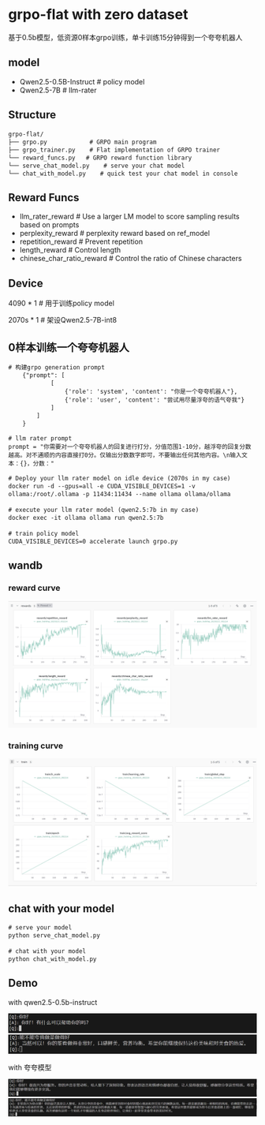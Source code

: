 # grpo-flat with zero dataset

基于0.5b模型，低资源0样本grpo训练，单卡训练15分钟得到一个夸夸机器人

## model

- Qwen2.5-0.5B-Instruct  # policy model
- Qwen2.5-7B  # llm-rater

## Structure

```
grpo-flat/
├── grpo.py            # GRPO main program
├── grpo_trainer.py    # Flat implementation of GRPO trainer
└── reward_funcs.py   # GRPO reward function library
└── serve_chat_model.py    # serve your chat model
└── chat_with_model.py    # quick test your chat model in console
```

## Reward Funcs

- llm_rater_reward  # Use a larger LM model to score sampling results based on prompts
- perplexity_reward  # perplexity reward based on ref_model
- repetition_reward  # Prevent repetition
- length_reward  # Control length
- chinese_char_ratio_reward  # Control the ratio of Chinese characters

## Device
4090 * 1  # 用于训练policy model

2070s * 1  # 架设Qwen2.5-7B-int8

## 0样本训练一个夸夸机器人
```
# 构建grpo generation prompt
    {"prompt": [
            [
                {'role': 'system', 'content': "你是一个夸夸机器人"},
                {'role': 'user', 'content': "尝试用尽量浮夸的语气夸我"}
            ]
        ]
    }
```

```
# llm rater prompt
prompt = "你需要对一个夸夸机器人的回复进行打分，分值范围1-10分，越浮夸的回复分数越高。对不通顺的内容直接打0分。仅输出分数数字即可，不要输出任何其他内容。\n输入文本：{}，分数："
```

```
# Deploy your llm rater model on idle device (2070s in my case)
docker run -d --gpus=all -e CUDA_VISIBLE_DEVICES=1 -v ollama:/root/.ollama -p 11434:11434 --name ollama ollama/ollama

# execute your llm rater model (qwen2.5:7b in my case)
docker exec -it ollama ollama run qwen2.5:7b

# train policy model
CUDA_VISIBLE_DEVICES=0 accelerate launch grpo.py
```

## wandb
### reward curve
![wandblog](./assets/reward.png)
### training curve
![wandblog](./assets/train.png)

## chat with your model
```
# serve your model
python serve_chat_model.py

# chat with your model
python chat_with_model.py
```

## Demo

with qwen2.5-0.5b-instruct

![qwen2.5-0.5b-instruct](./assets/qwen.png)
![qwen2.5-0.5b-instruct](./assets/qwen2.png)

with 夸夸模型

![kuakua](./assets/kuakua.png)
![kuakua](./assets/kuakua2.png)
